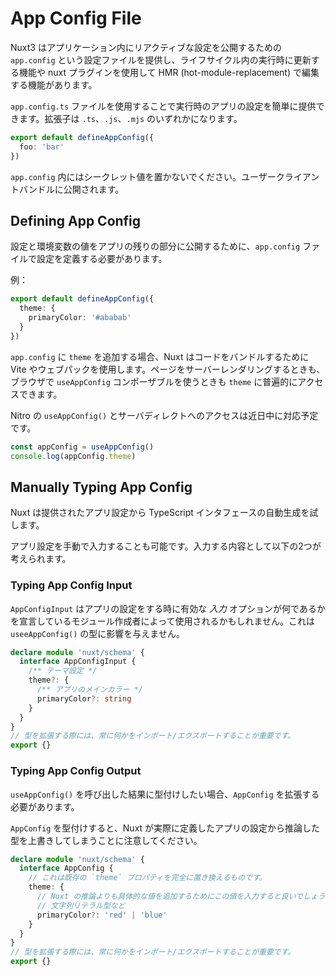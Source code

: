 # App Config File
Nuxt3 はアプリケーション内にリアクティブな設定を公開するための `app.config` という設定ファイルを提供し、ライフサイクル内の実行時に更新する機能や nuxt プラグインを使用して HMR (hot-module-replacement) で編集する機能があります。

`app.config.ts` ファイルを使用することで実行時のアプリの設定を簡単に提供できます。拡張子は `.ts`、`.js`、`.mjs` のいずれかになります。

```ts
export default defineAppConfig({
  foo: 'bar'
})
```
`app.config` 内にはシークレット値を置かないでください。ユーザークライアントバンドルに公開されます。

## Defining App Config
設定と環境変数の値をアプリの残りの部分に公開するために、`app.config` ファイルで設定を定義する必要があります。

例：
```ts
export default defineAppConfig({
  theme: {
    primaryColor: '#ababab'
  }
})
```
`app.config` に `theme` を追加する場合、Nuxt はコードをバンドルするために Vite やウェブパックを使用します。ページをサーバーレンダリングするときも、ブラウザで `useAppConfig` コンポーザブルを使うときも `theme` に普遍的にアクセスできます。

Nitro の `useAppConfig()` とサーバディレクトへのアクセスは近日中に対応予定です。

```ts
const appConfig = useAppConfig()
console.log(appConfig.theme)
```

## Manually Typing App Config
Nuxt は提供されたアプリ設定から TypeScript インタフェースの自動生成を試します。

アプリ設定を手動で入力することも可能です。入力する内容として以下の2つが考えられます。

### Typing App Config Input
`AppConfigInput` はアプリの設定をする時に有効な *入力* オプションが何であるかを宣言しているモジュール作成者によって使用されるかもしれません。これは `useeAppConfig()` の型に影響を与えません。

```ts
declare module 'nuxt/schema' {
  interface AppConfigInput {
    /** テーマ設定 */
    theme?: {
      /** アプリのメインカラー */
      primaryColor?: string
    }
  }
}
// 型を拡張する際には、常に何かをインポート/エクスポートすることが重要です。
export {}
```

### Typing App Config Output
`useAppConfig()` を呼び出した結果に型付けしたい場合、`AppConfig` を拡張する必要があります。

`AppConfig` を型付けすると、Nuxt が実際に定義したアプリの設定から推論した型を上書きしてしまうことに注意してください。

```ts
declare module 'nuxt/schema' {
  interface AppConfig {
    // これは既存の `theme` プロパティを完全に置き換えるものです。
    theme: {
      // Nuxt の推論よりも具体的な値を追加するためにこの値を入力すると良いでしょう
      // 文字列リテラル型など
      primaryColor?: 'red' | 'blue'
    }
  }
}
// 型を拡張する際には、常に何かをインポート/エクスポートすることが重要です。
export {}
```